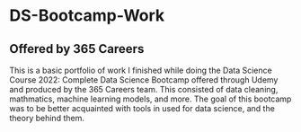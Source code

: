 # DS-Bootcamp-Work

## Offered by 365 Careers

This is a basic portfolio of work I finished while doing the Data Science Course 2022: Complete Data Science Bootcamp offered through Udemy and produced by the 365 Careers team. This consisted of data cleaning, mathmatics, machine learning models, and more. The goal of this bootcamp was to be better acquainted with tools in used for data science, and the theory behind them. 
